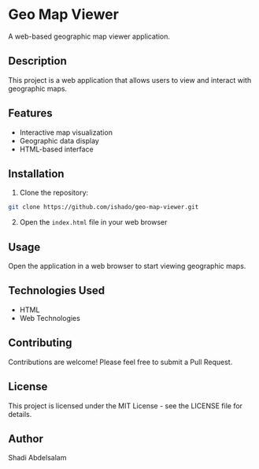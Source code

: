 # Geo Map Viewer

A web-based geographic map viewer application.

## Description

This project is a web application that allows users to view and interact with geographic maps.

## Features

- Interactive map visualization
- Geographic data display
- HTML-based interface

## Installation

1. Clone the repository:
```bash
git clone https://github.com/ishado/geo-map-viewer.git
```

2. Open the `index.html` file in your web browser

## Usage

Open the application in a web browser to start viewing geographic maps.

## Technologies Used

- HTML
- Web Technologies

## Contributing

Contributions are welcome! Please feel free to submit a Pull Request.

## License

This project is licensed under the MIT License - see the LICENSE file for details.

## Author

Shadi Abdelsalam

